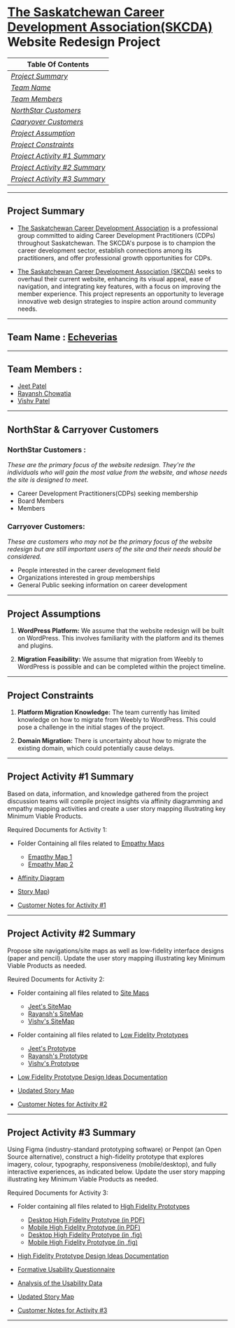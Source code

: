 # **[The Saskatchewan Career Development Association(SKCDA)](http://www.skcda.ca/) Website Redesign Project**

|  **Table Of Contents**       | 
| ------------- |
| *[Project Summary](#project-summary)*  | 
| *[Team Name](#team-name--echeverias)*   | 
| *[Team Members](#team-members)* | 
| *[NorthStar Customers](#northstar-customers)* |
| *[Caaryover Customers](#carryover-customers)* |
| *[Project Assumption](#project-assumptions)* |
| *[Project Constraints](#project-constraints)* |
| *[Project Activity #1 Summary](#project-activity-1-summary)* |
| *[Project Activity #2 Summary](#project-activity-2-summary)* |
| *[Project Activity #3 Summary](#project-activity-3-summary)* |


---

## **Project Summary**

- [The Saskatchewan Career Development Association](http://www.skcda.ca/) is a professional group committed to aiding Career Development Practitioners (CDPs) throughout Saskatchewan. The SKCDA's purpose is to champion the career development sector, establish connections among its practitioners, and offer professional growth opportunities for CDPs.

- [The Saskatchewan Career Development Association (SKCDA)](http://www.skcda.ca/) seeks to overhaul their current website, enhancing its visual appeal, ease of navigation, and integrating key features, with a focus on improving the member experience. This project represents an opportunity to leverage innovative web design strategies to inspire action around community needs.

---

## **Team Name : [Echeverias](https://github.com/Jeet0410/SKCDA-webpage/)**

---

## **Team Members :**

- [Jeet Patel](http://www.github.com/Jeet0410)
- [Rayansh Chowatia](http://www.github.com/Rayansh-Chowatia)
- [Vishv Patel](http://www.github.com/Vishvp345)

---

## **NorthStar & Carryover Customers**

### **NorthStar Customers :**

_These are the primary focus of the website redesign. They're the individuals who will gain the most value from the website, and whose needs the site is designed to meet._

- Career Development Practitioners(CDPs) seeking membership
- Board Members
- Members

### **Carryover Customers:**

_These are customers who may not be the primary focus of the website redesign but are still important users of the site and their needs should be considered._

- People interested in the career development field
- Organizations interested in group memberships
- General Public seeking information on career development

---

## **Project Assumptions**

1. **WordPress Platform:** We assume that the website redesign will be built on WordPress. This involves familiarity with the platform and its themes and plugins.

2. **Migration Feasibility:** We assume that migration from Weebly to WordPress is possible and can be completed within the project timeline.

---

## **Project Constraints**

1. **Platform Migration Knowledge:** The team currently has limited knowledge on how to migrate from Weebly to WordPress. This could pose a challenge in the initial stages of the project.

2. **Domain Migration:** There is uncertainty about how to migrate the existing domain, which could potentially cause delays.

---

## **Project Activity #1 Summary**

Based on data, information, and knowledge gathered from the project discussion teams will compile project insights via affinity diagramming and empathy mapping activities and create a user story mapping illustrating key Minimum Viable Products.

Required Documents for Activity 1:

- Folder Containing all files related to [Empathy Maps](https://github.com/Jeet0410/SKCDA-webpage/tree/main/Empathy%20Maps)
  - [Emapthy Map 1](https://github.com/Jeet0410/SKCDA-webpage/blob/main/Empathy%20Maps/empathy_map_1.pdf)
  - [Empathy Map 2](https://github.com/Jeet0410/SKCDA-webpage/blob/main/Empathy%20Maps/empathy_map_2.pdf)

- [Affinity Diagram](https://github.com/Jeet0410/SKCDA-webpage/blob/main/Affinity%20Diagram.jpg)

- [Story Map](https://github.com/Jeet0410/SKCDA-webpage/blob/main/Story%20Map/Activity_1_storyMap.jpg))

- [Customer Notes for Activity #1](https://github.com/Jeet0410/SKCDA-webpage/blob/main/Customer%20Notes/activity%201-%20customer%20notes.pdf)

---

## **Project Activity #2 Summary**

Propose site navigations/site maps as well as low-fidelity interface designs (paper and pencil). Update the user story mapping illustrating key Minimum Viable Products as needed.

Reuired Documents for Activity 2:

- Folder containing all files related to [Site Maps](https://github.com/Jeet0410/SKCDA-webpage/tree/main/Navigation(Site)%20Maps)
    - [Jeet's SiteMap](https://github.com/Jeet0410/SKCDA-webpage/blob/main/Navigation(Site)%20Maps/SiteMap_Jeet.pdf)
    - [Rayansh's SiteMap](https://github.com/Jeet0410/SKCDA-webpage/blob/main/Navigation(Site)%20Maps/SiteMap_Rayansh.pdf)
    - [Vishv's SiteMap](https://github.com/Jeet0410/SKCDA-webpage/blob/main/Navigation(Site)%20Maps/SiteMap_Vishv.pdf)

- Folder containing all files related to [Low Fidelity Prototypes](https://github.com/Jeet0410/SKCDA-webpage/tree/main/Low-fidelity%20prototype)
    - [Jeet's Prototype](https://github.com/Jeet0410/SKCDA-webpage/blob/main/Low-fidelity%20prototype/jeet_lo-fi_prototype.pdf)
    - [Rayansh's Prototype](https://github.com/Jeet0410/SKCDA-webpage/blob/main/Low-fidelity%20prototype/rayansh_lo-fi_prototype.pdf)
    - [Vishv's Prototype](https://github.com/Jeet0410/SKCDA-webpage/blob/main/Low-fidelity%20prototype/Vishv's%20low-fidality%20map.pdf)

- [Low Fidelity Prototype Design Ideas Documentation](https://github.com/Jeet0410/SKCDA-webpage/blob/main/Documents/Activity%202%20lo-fi%20design%20ideas%20documentation.pdf)

- [Updated Story Map](https://github.com/Jeet0410/SKCDA-webpage/blob/main/Story%20Map/Activity_2_Updated_StoryMap.png)

- [Customer Notes for Activity #2](https://github.com/Jeet0410/SKCDA-webpage/blob/main/Customer%20Notes/activity%202-%20Customer%20Notes.pdf)

------

## **Project Activity #3 Summary**

Using Figma (industry-standard prototyping software) or Penpot (an Open Source alternative), construct a high-fidelity prototype that explores imagery, colour, typography, responsiveness (mobile/desktop), and fully interactive experiences, as indicated below. Update the user story mapping illustrating key Minimum Viable Products as needed.

Required Documents for Activity 3:

- Folder containing all files related to [High Fidelity Prototypes](https://github.com/Jeet0410/SKCDA-webpage/tree/main/High-fidelity%20prototype)
    - [Desktop High Fidelity Prototype (in PDF)](https://github.com/Jeet0410/SKCDA-webpage/blob/main/High-fidelity%20prototype/Hi-Fi%20Prototype%20Desktop-compressed.pdf)
    - [Mobile High Fidelity Prototype (in PDF)](https://github.com/Jeet0410/SKCDA-webpage/blob/main/High-fidelity%20prototype/Hi-Fi%20Prototype%20Mobile.pdf)
    - [Desktop High Fidelity Prototype (in .fig)](https://github.com/Jeet0410/SKCDA-webpage/blob/main/High-fidelity%20prototype/Hi-Fi%20Prototype%20Desktop.fig)
    - [Mobile High Fidelity Prototype (in .fig)](https://github.com/Jeet0410/SKCDA-webpage/blob/main/High-fidelity%20prototype/Hi-Fi%20Prototype%20Mobile.fig)

- [High Fidelity Prototype Design Ideas Documentation](https://github.com/Jeet0410/SKCDA-webpage/blob/main/Documents/Activity%203%20hi-fi%20design%20ideas%20documentation.pdf)

- [Formative Usability Questionnaire](https://github.com/Jeet0410/SKCDA-webpage/blob/main/Documents/Activity%203%20formative%20questionnaire.pdf)

- [Analysis of the Usability Data](https://github.com/Jeet0410/SKCDA-webpage/blob/main/Documents/Activity%203%20Analysis%20Usability%20Data.pdf)

- [Updated Story Map](https://github.com/Jeet0410/SKCDA-webpage/blob/main/Story%20Map/Activity_3_Updated_StoryMap.jpg)

- [Customer Notes for Activity #3](https://github.com/Jeet0410/SKCDA-webpage/blob/main/Customer%20Notes/activity%203-%20Customer%20Notes.pdf)

------


